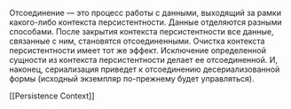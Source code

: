 Отсоединение — это процесс работы с данными, выходящий за рамки какого-либо контекста персистентности. Данные отделяются разными способами. После закрытия контекста персистентности все данные, связанные с ним, становятся отсоединенными. Очистка контекста персистентности имеет тот же эффект. Исключение определенной сущности из контекста персистентности делает ее отсоединенной. И, наконец, сериализация приведет к отсоединению десериализованной формы (исходный экземпляр по-прежнему будет управляться).

[[Persistence Context]]